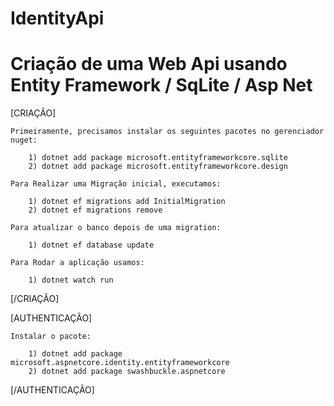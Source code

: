 # IdentityApi

# Criação de uma Web Api usando Entity Framework / SqLite / Asp Net

[CRIAÇÃO]

	Primeiramente, precisamos instalar os seguintes pacotes no gerenciador nuget: 

		1) dotnet add package microsoft.entityframeworkcore.sqlite
		2) dotnet add package microsoft.entityframeworkcore.design

	Para Realizar uma Migração inicial, executamos:

		1) dotnet ef migrations add InitialMigration
		2) dotnet ef migrations remove

	Para atualizar o banco depois de uma migration:
	
		1) dotnet ef database update

	Para Rodar a aplicação usamos:
	
		1) dotnet watch run

[/CRIAÇÃO]

[AUTHENTICAÇÃO]

	Instalar o pacote:
		
		1) dotnet add package microsoft.aspnetcore.identity.entityframeworkcore
		2) dotnet add package swashbuckle.aspnetcore


[/AUTHENTICAÇÃO]
